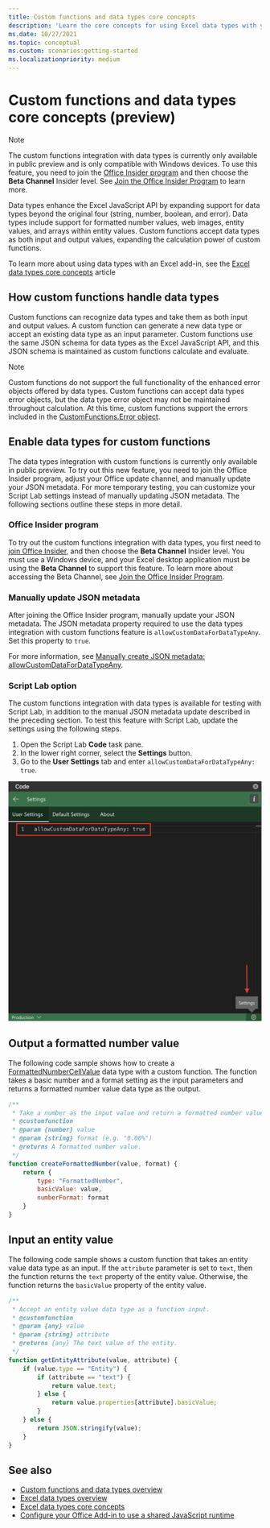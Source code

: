 ```yaml
---
title: Custom functions and data types core concepts
description: 'Learn the core concepts for using Excel data types with your custom functions.'
ms.date: 10/27/2021
ms.topic: conceptual
ms.custom: scenarios:getting-started
ms.localizationpriority: medium
---
```


# Custom functions and data types core concepts (preview)

> [!NOTE]
> The custom functions integration with data types is currently only available in public preview and is only compatible with Windows devices. To use this feature, you need to join the [Office Insider program](https://insider.office.com/) and then choose the **Beta Channel** Insider level. See [Join the Office Insider Program](https://insider.office.com/join/windows) to learn more.

Data types enhance the Excel JavaScript API by expanding support for data types beyond the original four (string, number, boolean, and error). Data types include support for formatted number values, web images, entity values, and arrays within entity values. Custom functions accept data types as both input and output values, expanding the calculation power of custom functions.

To learn more about using data types with an Excel add-in, see the [Excel data types core concepts](/excel-data-types-concepts.md) article

## How custom functions handle data types

Custom functions can recognize data types and take them as both input and output values. A custom function can generate a new data type or accept an existing data type as an input parameter. Custom functions use the same JSON schema for data types as the Excel JavaScript API, and this JSON schema is maintained as custom functions calculate and evaluate.

> [!NOTE]
> Custom functions do not support the full functionality of the enhanced error objects offered by data types. Custom functions can accept data types error objects, but the data type error object may not be maintained throughout calculation. At this time, custom functions support the errors included in the [CustomFunctions.Error object](/custom-functions-errors.md).

## Enable data types for custom functions

The data types integration with custom functions is currently only available in public preview. To try out this new feature, you need to join the Office Insider program, adjust your Office update channel, and manually update your JSON metadata. For more temporary testing, you can customize your Script Lab settings instead of manually updating JSON metadata. The following sections outline these steps in more detail.

### Office Insider program

To try out the custom functions integration with data types, you first need to [join Office Insider](https://insider.office.com/join), and then choose the **Beta Channel** Insider level. You must use a Windows device, and your Excel desktop application must be using the **Beta Channel** to support this feature. To learn more about accessing the Beta Channel, see [Join the Office Insider Program](https://insider.office.com/join/windows).

### Manually update JSON metadata

After joining the Office Insider program, manually update your JSON metadata. The JSON metadata property required to use the data types integration with custom functions feature is `allowCustomDataForDataTypeAny`. Set this property to `true`.

For more information, see [Manually create JSON metadata: allowCustomDataForDataTypeAny](custom-functions-json.md#allowcustomdatafordatatypeany-preview).

### Script Lab option

The custom functions integration with data types is available for testing with Script Lab, in addition to the manual JSON metadata update described in the preceding section. To test this feature with Script Lab, update the settings using the following steps.

1. Open the Script Lab **Code** task pane.
1. In the lower right corner, select the **Settings** button.
1. Go to the **User Settings** tab and enter `allowCustomDataForDataTypeAny: true`.

![Screenshot showing the steps to enable data types for custom functions in Script Lab.](../images/custom-functions-script-lab-data-type.png)

## Output a formatted number value

The following code sample shows how to create a [FormattedNumberCellValue](/javascript/api/excel/excel.formattednumbercellvalue) data type with a custom function. The function takes a basic number and a format setting as the input parameters and returns a formatted number value data type as the output.

```js
/**
 * Take a number as the input value and return a formatted number value as the output.
 * @customfunction
 * @param {number} value
 * @param {string} format (e.g. "0.00%")
 * @returns A formatted number value.
 */
function createFormattedNumber(value, format) {
    return {
        type: "FormattedNumber",
        basicValue: value,
        numberFormat: format
    }
}
```

## Input an entity value

The following code sample shows a custom function that takes an entity value data type as an input. If the `attribute` parameter is set to `text`, then the function returns the `text` property of the entity value. Otherwise, the function returns the `basicValue` property of the entity value.

```js
/**
 * Accept an entity value data type as a function input.
 * @customfunction
 * @param {any} value
 * @param {string} attribute
 * @returns {any} The text value of the entity.
 */
function getEntityAttribute(value, attribute) {
    if (value.type == "Entity") {
        if (attribute == "text") {
            return value.text;
        } else {
            return value.properties[attribute].basicValue;
        }
    } else {
        return JSON.stringify(value);
    }
}
```

## See also

* [Custom functions and data types overview](/custom-functions-data-types-overview.md)
* [Excel data types overview](/excel-data-types-overview.md)
* [Excel data types core concepts](/excel-data-types-concepts.md)
* [Configure your Office Add-in to use a shared JavaScript runtime](../develop/configure-your-add-in-to-use-a-shared-runtime.md)
